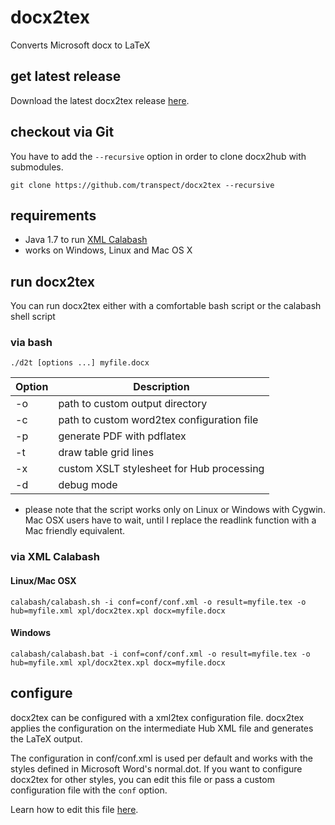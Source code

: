 # docx2tex
Converts Microsoft docx to LaTeX

## get latest release
Download the latest docx2tex release [here](https://github.com/transpect/docx2tex/releases).

## checkout via Git
You have to add the `--recursive` option in order to clone docx2hub with submodules.

```
git clone https://github.com/transpect/docx2tex --recursive
```

## requirements
* Java 1.7 to run  [XML Calabash](https://github.com/ndw/xmlcalabash1)
* works on Windows, Linux and Mac OS X

## run docx2tex
You can run docx2tex either with a comfortable bash script or the calabash shell script

### via bash
```
./d2t [options ...] myfile.docx
```

Option  | Description
------  | -------------
 -o     | path to custom output directory
 -c     | path to custom word2tex configuration file
 -p     | generate PDF with pdflatex
 -t     | draw table grid lines
 -x     | custom XSLT stylesheet for Hub processing
 -d     | debug mode

 * please note that the script works only on Linux or Windows with Cygwin. Mac OSX users have to wait, until I replace the readlink function with a Mac friendly equivalent.

 
### via XML Calabash

#### Linux/Mac OSX
```
calabash/calabash.sh -i conf=conf/conf.xml -o result=myfile.tex -o hub=myfile.xml xpl/docx2tex.xpl docx=myfile.docx
```

#### Windows

```
calabash/calabash.bat -i conf=conf/conf.xml -o result=myfile.tex -o hub=myfile.xml xpl/docx2tex.xpl docx=myfile.docx
```

## configure

docx2tex can be configured with a xml2tex configuration file. docx2tex applies the configuration on the intermediate Hub XML file and generates the LaTeX output.

The configuration in conf/conf.xml is used per default and works with the styles defined in Microsoft Word's normal.dot. If you want to configure docx2tex for other styles, you can edit this file or pass a custom configuration file with the `conf` option.

Learn how to edit this file [here](https://github.com/transpect/xml2tex).
